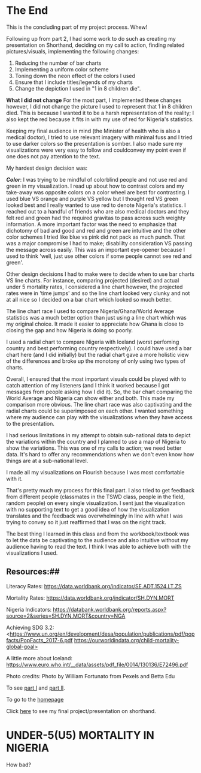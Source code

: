 # The End
This is the concluding part of my project process. Whew!

Following up from part 2, I had some work to do such as creating my presentation on Shorthand, deciding on my call to action, finding related pictures/visuals, implementing the following changes:
1. Reducing the number of bar charts
2. Implementing a uniform color scheme
3. Toning down the neon effect of the colors I used
4. Ensure that I include titles/legends of my charts
5. Change the depiction I used in "1 in 8 children die".


**What I did not change**
For the most part, I implemented these changes however, I did not change the picture I used to represent that 1 in 8 children died. This is because I wanted it to be a harsh representation of the reality; I also kept the red because it fits in with my use of red for Nigeria's statistics.

Keeping my final audience in mind (the Minister of health who is also a medical doctor), I tried to use relevant imagery with minimal fuss and I tried to use darker colors so the presentation is somber. I also made sure my visualizations were very easy to follow and couldconvey my point even if one does not pay attention to the text.

My hardest design decision was:

***Color***: I was trying to be mindful of colorblind people and not use red and green in my visualization. I read up about how to contrast colors and my take-away was opposite colors on a color wheel are best for contrasting. I used blue VS orange and purple VS yellow but I thought red VS green looked best and I really wanted to use red to denote Nigeria's statistics. I reached out to a handful of friends who are also medical doctors and they felt red and green had the required gravitas to pass across such weighty information. A more important factor was the need to emphasize that dichotomy of bad and good and red and green are intuitive and the other color schemes I tried like blue vs pink did not pack as much punch. That was a major compromise I had to make; disablilty consideration VS passing the message across easily. This was an important eye-opener because I used to think 'well, just use other colors if some people cannot see red and green'.

Other design decisions I had to make were to decide when to use bar charts VS line charts. For instance, comparing projected (desired) and actual under 5 mortality rates, I considered a line chart however, the projected rates were in 'time jumps' and so the line chart looked very clunky and not at all nice so I decided on a bar chart which looked so much better.

The line chart race I used to compare Nigeria/Ghana/World Average statistics was a much better option than just using a line chart which was my original choice. It made it easier to appreciate how Ghana is close to closing the gap and how Nigeria is doing so poorly.

I used a radial chart to compare Nigeria with Iceland (worst perfoming country and best performing country respectively). I could have used a bar chart here (and I did initially) but the radial chart gave a more holistic view of the differences and broke up the monotony of only using two types of charts.

Overall, I ensured that the most important visuals could be played with to catch attention of my listeners (and I think it worked because I got messages from people asking how I did it). So, the bar chart comparing the World Average and Nigeria can show either and both. This made my comparison more obvious. The line chart race was also captivating and the radial charts could be superimposed on each other. I wanted something where my audience can play with the visualizations when they have access to the presentation. 

I had serious limitations in my attempt to obtain sub-national data to depict the variations within the country and I planned to use a map of Nigeria to show the variations. This was one of my calls to action; we need better data. It's hard to offer any recommendations when we don't even know how things are at a sub-national level.

I made all my visualizations on Flourish because I was most comfortable with it. 

That's pretty much my process for this final part. I also tried to get feedback from different people (classmates in the TSWD class, people in the field, random people) on every single visualization. I sent just the visualization with no supporting text to get a good idea of how the visualization translates and the feedback was overwhelmingly in line with what I was trying to convey so it just reaffirmed that I was on the right track. 

The best thing I learned in this class and from the workbook/textbook was to let the data be captivating to the audience and also intuitive without my audience having to read the text. I think I was able to achieve both with the visualizations I used. 

## Resources:##

Literacy Rates: <https://data.worldbank.org/indicator/SE.ADT.1524.LT.ZS>

Mortality Rates: <https://data.worldbank.org/indicator/SH.DYN.MORT> 

Nigeria Indicators: <https://databank.worldbank.org/reports.aspx?source=2&series=SH.DYN.MORT&country=NGA>

Achieving SDG 3.2: <https://www.un.org/en/development/desa/population/publications/pdf/popfacts/PopFacts_2017-6.pdf https://ourworldindata.org/child-mortality-global-goal>

A little more about Iceland: <https://www.euro.who.int/__data/assets/pdf_file/0014/130136/E72496.pdf>

Photo credits: Photo by William Fortunato from Pexels and Betta Edu





To see [part I](https://ekenedili.github.io/dataviz-practice/finalproject1) and [part II](https://ekenedili.github.io/dataviz-practice/finalproject2).

To go to the [homepage](https://ekenedili.github.io/dataviz-practice/)

Click [here](https://carnegiemellon.shorthandstories.com/under-5-u5--mortality-in-nigeria/index.html) to see my final project/presentation on shorthand. 


<script src="https://embed.shorthand.com/embed_10.js"></script>
<div data-shorthand-embed="carnegiemellon.shorthandstories.com/under-5-u5--mortality-in-nigeria/"><h1>UNDER-5(U5) MORTALITY IN NIGERIA</h1><p>How bad?</p></div>
